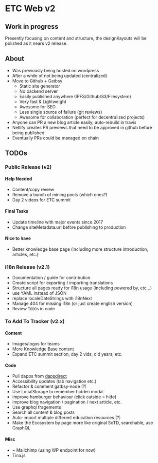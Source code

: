 # ETC Web v2

## Work in progress

Presently focusing on content and structure, the design/layouts will be polished as it nears v2 release.

## About

- Was previously being hosted on wordpress
- After a while of not being updated (centralized)
- Move to Github + Gatbsy
  - Static site generator
  - No backend server
  - Easily published anywhere (IPFS/Github/S3/Filesystem)
  - Very fast & Lightweight
  - Awesome for SEO
  - Less single source of failure (git reviews)
  - Awesome for collaboration (perfect for decentralized projects)
- Anyone can PR a new blog article easily; auto-rebuild in travis
- Netlify creates PR previews that need to be approved in github before being published
- Eventually PRs could be managed on chain

## TODOs

### Public Release (v2)

#### Help Needed

- Content/copy review
- Remove a bunch of mining pools (which ones?)
- Day 2 videos for ETC summit

#### Final Tasks

- Update timeline with major events since 2017
- Change siteMetadata.url before publishing to production

#### Nice to have

- Better knowledge base page (including more structure introduction, articles, etc.)

### i18n Release (v2.1)

- Documentation / guide for contribution
- Create script for exporting / importing translations
- Structure all pages ready for i18n usage (including powered by, etc...)
- use YAML instead of JSON
- replace localeDateStrings with i18nNext
- Manage 404 for missing i18n (or just create english version)
- Review `TODO`s in code

### To Add To Tracker (v2.x)

#### Content

- Images/logos for teams
- More Knowledge Base content
- Expand ETC summit section, day 2 vids, old years, etc.

#### Code

- Pull dapps from [dappdirect](https://dappdirect.net/)
- Accessibility updates (tab navigation etc.)
- Refactor & comment gatbsy-node (?)
- Use LocalStorage to remember hidden modal
- Improve hamburger behaviour (click outside = hide)
- Improve blog navigation / pagination / next article, etc.
- Use graphql fragements
- Search all content & blog posts
- Auto-import multiple different education resources (?)
- Make the Ecosystem by page more like original SoTD, searchable, use GraphQL

#### Misc 

- ~ Mailchimp (using WP endpoint for now)
- Tina.js